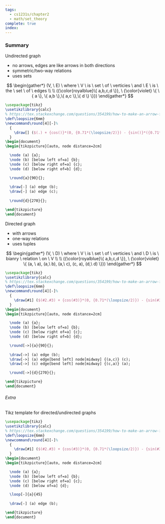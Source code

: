 ```yaml
---
tags:
  - cs1231s/chapter2
  - math/set_theory
complete: true
index:
---
```

### Summary
Undirected graph
- no arrows, edges are like arrows in both directions
- symmetric/two-way relations
- uses sets

$$
\begin{gather*}
(V, \ E) \ where \ V \ is \ set \ of \ verticies \ and \ E \ is \ the \ set \ of \ edges \\
\\
({\color{royalblue}\{ a,b,c,d \}}, \ {\color{violet} \{ \{ a \}, \{ a,b \},\{ a,c \},\{ d \} \}})
\end{gather*}
$$
```tikz
\usepackage{tikz}
\usetikzlibrary{calc}
% https://tex.stackexchange.com/questions/354199/how-to-make-an-arrow-from-a-node-to-itself-have-a-nice-arc
\def\loopsize{6mm}
\newcommand\round[4][-]%
  {
	\draw[] ($(.) + {cos()}*(0, {0.71*(\loopsize/2)}) - {sin()}*({0.71*(\loopsize/2)}, 0)$) arc (180+:180+:\loopsize/2) ;
  }
\begin{document}
\begin{tikzpicture}[auto, node distance=2cm]

  \node (a) {a};
  \node (b) [below left of=a] {b};
  \node (c) [below right of=a] {c};
  \node (d) [below right of=b] {d};

  \round{a}{90}{};
  
  \draw[-] (a) edge (b);
  \draw[-] (a) edge (c);
  
  \round{d}{270}{};

\end{tikzpicture}
\end{document}
```

Directed graph
- with arrows
- one-way relations
- uses tuples

$$
\begin{gather*}
(V, \ D) \ where \ V \ is \ set \ of \ verticies \ and \ D \ is \ bianry \ relation \ on \ V \\
\\
({\color{royalblue}\{ a,b,c,d \}}, \ {\color{violet} \{ (a, \ a), (a,\ b), (a,\ c), (c, a), (d,\ d) \}})
\end{gather*}
$$
```tikz
\usepackage{tikz}
\usetikzlibrary{calc}
% https://tex.stackexchange.com/questions/354199/how-to-make-an-arrow-from-a-node-to-itself-have-a-nice-arc
\def\loopsize{6mm}
\newcommand\round[4][-]%
  {
	\draw[#1] ($(#2.#3) + {cos(#3)}*(0, {0.71*(\loopsize/2)}) - {sin(#3)}*({0.71*(\loopsize/2)}, 0)$) arc (180+#3-45:180+#3-45-270:\loopsize/2) #4;
  }
\begin{document}
\begin{tikzpicture}[auto, node distance=2cm]

  \node (a) {a};
  \node (b) [below left of=a] {b};
  \node (c) [below right of=a] {c};
  \node (d) [below right of=b] {d};

  \round[->]{a}{90}{};
  
  \draw[->] (a) edge (b);
  \draw[->] (a) edge[bend left] node[midway] {(a,c)} (c);
  \draw[->] (c) edge[bend left] node[midway] {(c,a)} (a);

  \round[->]{d}{270}{};

\end{tikzpicture}
\end{document}
```
###### Extra
Tikz template for directed/undirected graphs
```latex
\usepackage{tikz}
\usetikzlibrary{calc}
% https://tex.stackexchange.com/questions/354199/how-to-make-an-arrow-from-a-node-to-itself-have-a-nice-arc
\def\loopsize{6mm}
\newcommand\round[4][-]%
  {
	\draw[#1] ($(#2.#3) + {cos(#3)}*(0, {0.71*(\loopsize/2)}) - {sin(#3)}*({0.71*(\loopsize/2)}, 0)$) arc (180+#3-45:180+#3-45-270:\loopsize/2) #4;
  }
\begin{document}
\begin{tikzpicture}[auto, node distance=2cm]

  \node (a) {a};
  \node (b) [below left of=a] {b};
  \node (c) [below right of=a] {c};
  \node (d) [below of=a] {d};

  \loop[-]{a}{45}
  
  \draw[-] (a) edge (b);

\end{tikzpicture}
\end{document}
```
